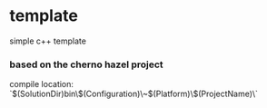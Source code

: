 # template
simple c++ template
<h3> based on the cherno hazel project </h3>

<p> compile location: `$(SolutionDir)bin\$(Configuration)\~$(Platform)\$(ProjectName)\` </p>
